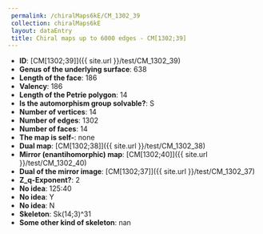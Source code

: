```yaml
--- 
 permalink: /chiralMaps6kE/CM_1302_39 
 collection: chiralMaps6kE
 layout: dataEntry
 title: Chiral maps up to 6000 edges - CM[1302;39]
---
```


- **ID**: [CM[1302;39]]({{ site.url }}/test/CM_1302_39)
- **Genus of the underlying surface**: 638
- **Length of the face**: 186
- **Valency**: 186
- **Length of the Petrie polygon**: 14
- **Is the automorphism group solvable?**: S
- **Number of vertices**: 14
- **Number of edges**: 1302
- **Number of faces**: 14
- **The map is self-**: none
- **Dual map**: [CM[1302;38]]({{ site.url }}/test/CM_1302_38)
- **Mirror (enantihomorphic) map**: [CM[1302;40]]({{ site.url }}/test/CM_1302_40)
- **Dual of the mirror image**: [CM[1302;37]]({{ site.url }}/test/CM_1302_37)
- **Z_q-Exponent?**: 2
- **No idea**:  125:40
- **No idea**: Y
- **No idea**: N
- **Skeleton**: Sk(14;3)^31
- **Some other kind of skeleton**: nan
